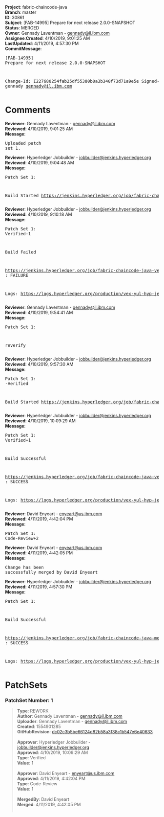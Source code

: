 <strong>Project</strong>: fabric-chaincode-java</br><strong>Branch</strong>: master<br><strong>ID</strong>: 30861<br><strong>Subject</strong>: [FAB-14995] Prepare for next release 2.0.0-SNAPSHOT<br><strong>Status</strong>: MERGED<br><strong>Owner</strong>: Gennady Laventman - gennady@il.ibm.com<br><strong>Assignee</strong>:<strong>Created</strong>: 4/10/2019, 9:01:25 AM<br><strong>LastUpdated</strong>: 4/11/2019, 4:57:30 PM<br><strong>CommitMessage</strong>:<br><pre>[FAB-14995] Prepare for next release 2.0.0-SNAPSHOT

Change-Id: I227680254fab25df55380b0a3b340f73d71a9e5e
Signed-off-by: gennady <gennady@il.ibm.com>
</pre><h1>Comments</h1><strong>Reviewer</strong>: Gennady Laventman - gennady@il.ibm.com<br><strong>Reviewed</strong>: 4/10/2019, 9:01:25 AM<br><strong>Message</strong>: <pre>Uploaded patch set 1.</pre><strong>Reviewer</strong>: Hyperledger Jobbuilder - jobbuilder@jenkins.hyperledger.org<br><strong>Reviewed</strong>: 4/10/2019, 9:04:48 AM<br><strong>Message</strong>: <pre>Patch Set 1:

Build Started https://jenkins.hyperledger.org/job/fabric-chaincode-java-verify-x86_64/124/</pre><strong>Reviewer</strong>: Hyperledger Jobbuilder - jobbuilder@jenkins.hyperledger.org<br><strong>Reviewed</strong>: 4/10/2019, 9:10:18 AM<br><strong>Message</strong>: <pre>Patch Set 1: Verified-1

Build Failed 

https://jenkins.hyperledger.org/job/fabric-chaincode-java-verify-x86_64/124/ : FAILURE

Logs: https://logs.hyperledger.org/production/vex-yul-hyp-jenkins-3/fabric-chaincode-java-verify-x86_64/124</pre><strong>Reviewer</strong>: Gennady Laventman - gennady@il.ibm.com<br><strong>Reviewed</strong>: 4/10/2019, 9:54:41 AM<br><strong>Message</strong>: <pre>Patch Set 1:

reverify</pre><strong>Reviewer</strong>: Hyperledger Jobbuilder - jobbuilder@jenkins.hyperledger.org<br><strong>Reviewed</strong>: 4/10/2019, 9:57:30 AM<br><strong>Message</strong>: <pre>Patch Set 1: -Verified

Build Started https://jenkins.hyperledger.org/job/fabric-chaincode-java-verify-x86_64/125/</pre><strong>Reviewer</strong>: Hyperledger Jobbuilder - jobbuilder@jenkins.hyperledger.org<br><strong>Reviewed</strong>: 4/10/2019, 10:09:29 AM<br><strong>Message</strong>: <pre>Patch Set 1: Verified+1

Build Successful 

https://jenkins.hyperledger.org/job/fabric-chaincode-java-verify-x86_64/125/ : SUCCESS

Logs: https://logs.hyperledger.org/production/vex-yul-hyp-jenkins-3/fabric-chaincode-java-verify-x86_64/125</pre><strong>Reviewer</strong>: David Enyeart - enyeart@us.ibm.com<br><strong>Reviewed</strong>: 4/11/2019, 4:42:04 PM<br><strong>Message</strong>: <pre>Patch Set 1: Code-Review+2</pre><strong>Reviewer</strong>: David Enyeart - enyeart@us.ibm.com<br><strong>Reviewed</strong>: 4/11/2019, 4:42:05 PM<br><strong>Message</strong>: <pre>Change has been successfully merged by David Enyeart</pre><strong>Reviewer</strong>: Hyperledger Jobbuilder - jobbuilder@jenkins.hyperledger.org<br><strong>Reviewed</strong>: 4/11/2019, 4:57:30 PM<br><strong>Message</strong>: <pre>Patch Set 1:

Build Successful 

https://jenkins.hyperledger.org/job/fabric-chaincode-java-merge-x86_64/35/ : SUCCESS

Logs: https://logs.hyperledger.org/production/vex-yul-hyp-jenkins-3/fabric-chaincode-java-merge-x86_64/35</pre><h1>PatchSets</h1><h3>PatchSet Number: 1</h3><blockquote><strong>Type</strong>: REWORK<br><strong>Author</strong>: Gennady Laventman - gennady@il.ibm.com<br><strong>Uploader</strong>: Gennady Laventman - gennady@il.ibm.com<br><strong>Created</strong>: 1554901285<br><strong>GitHubRevision</strong>: [dc02c3b5be66124d82b58a3f38c1b547e6e40633](https://github.com/hyperledger/fabric-chaincode-java/commit/dc02c3b5be66124d82b58a3f38c1b547e6e40633)<br><br><strong>Approver</strong>: Hyperledger Jobbuilder - jobbuilder@jenkins.hyperledger.org<br><strong>Approved</strong>: 4/10/2019, 10:09:29 AM<br><strong>Type</strong>: Verified<br><strong>Value</strong>: 1<br><br><strong>Approver</strong>: David Enyeart - enyeart@us.ibm.com<br><strong>Approved</strong>: 4/11/2019, 4:42:04 PM<br><strong>Type</strong>: Code-Review<br><strong>Value</strong>: 1<br><br><strong>MergedBy</strong>: David Enyeart<br><strong>Merged</strong>: 4/11/2019, 4:42:05 PM<br><br></blockquote>